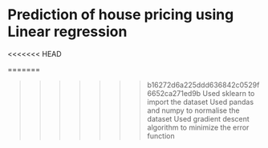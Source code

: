 # Prediction of house pricing using Linear regression 
<<<<<<< HEAD

=======
>>>>>>> b16272d6a225ddd636842c0529f6652ca271ed9b
	Used sklearn to import the dataset
	Used pandas and numpy to normalise the dataset
	Used gradient descent algorithm to minimize the error function
	

